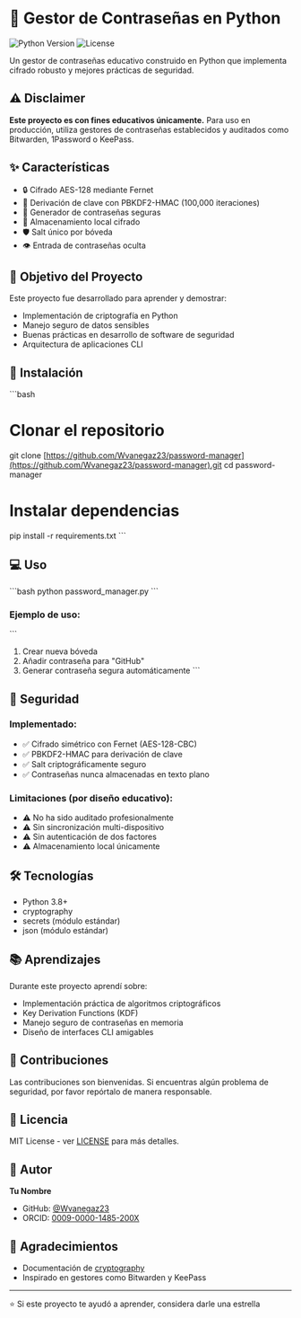 # 🔐 Gestor de Contraseñas en Python

![Python Version](https://img.shields.io/badge/python-3.8+-blue.svg)
![License](https://img.shields.io/badge/license-MIT-green.svg)

Un gestor de contraseñas educativo construido en Python que implementa cifrado robusto y mejores prácticas de seguridad.

## ⚠️ Disclaimer

**Este proyecto es con fines educativos únicamente.** Para uso en producción, utiliza gestores de contraseñas establecidos y auditados como Bitwarden, 1Password o KeePass.

## ✨ Características

- 🔒 Cifrado AES-128 mediante Fernet
- 🔑 Derivación de clave con PBKDF2-HMAC (100,000 iteraciones)
- 🎲 Generador de contraseñas seguras
- 💾 Almacenamiento local cifrado
- 🛡️ Salt único por bóveda
- 👁️ Entrada de contraseñas oculta

## 🎯 Objetivo del Proyecto

Este proyecto fue desarrollado para aprender y demostrar:
- Implementación de criptografía en Python
- Manejo seguro de datos sensibles
- Buenas prácticas en desarrollo de software de seguridad
- Arquitectura de aplicaciones CLI

## 🚀 Instalación

\`\`\`bash
# Clonar el repositorio
git clone [https://github.com/Wvanegaz23/password-manager](https://github.com/Wvanegaz23/password-manager).git 
cd password-manager

# Instalar dependencias
pip install -r requirements.txt
\`\`\`

## 💻 Uso

\`\`\`bash
python password_manager.py
\`\`\`

### Ejemplo de uso:

\`\`\`
1. Crear nueva bóveda
2. Añadir contraseña para "GitHub"
3. Generar contraseña segura automáticamente
\`\`\`

## 🔐 Seguridad

### Implementado:
- ✅ Cifrado simétrico con Fernet (AES-128-CBC)
- ✅ PBKDF2-HMAC para derivación de clave
- ✅ Salt criptográficamente seguro
- ✅ Contraseñas nunca almacenadas en texto plano

### Limitaciones (por diseño educativo):
- ⚠️ No ha sido auditado profesionalmente
- ⚠️ Sin sincronización multi-dispositivo
- ⚠️ Sin autenticación de dos factores
- ⚠️ Almacenamiento local únicamente

## 🛠️ Tecnologías

- Python 3.8+
- cryptography
- secrets (módulo estándar)
- json (módulo estándar)

## 📚 Aprendizajes

Durante este proyecto aprendí sobre:
- Implementación práctica de algoritmos criptográficos
- Key Derivation Functions (KDF)
- Manejo seguro de contraseñas en memoria
- Diseño de interfaces CLI amigables

## 🤝 Contribuciones

Las contribuciones son bienvenidas. Si encuentras algún problema de seguridad, por favor repórtalo de manera responsable.

## 📄 Licencia

MIT License - ver [LICENSE]([LICENSE](https://github.com/Wvanegaz23/password-manager/blob/main/LICENCE)) para más detalles.

## 👤 Autor

**Tu Nombre**
- GitHub: [@Wvanegaz23](https://github.com/Wvanegaz23)
- ORCID: [0009-0000-1485-200X](https://orcid.org/0009-0000-1485-200X)

## 🙏 Agradecimientos

- Documentación de [cryptography](https://cryptography.io/)
- Inspirado en gestores como Bitwarden y KeePass

---

⭐ Si este proyecto te ayudó a aprender, considera darle una estrella
